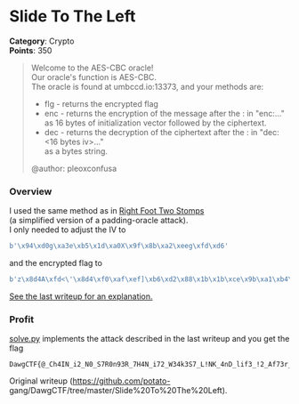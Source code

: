 # Slide To The Left  
__Category__: Crypto  
__Points__: 350

> Welcome to the AES-CBC oracle!  
> Our oracle's function is AES-CBC.  
> The oracle is found at umbccd.io:13373, and your methods are:  
> - flg - returns the encrypted flag  
> - enc - returns the encryption of the message after the : in "enc:..."  
>          as 16 bytes of initialization vector followed by the ciphertext.  
> - dec - returns the decryption of the ciphertext after the : in "dec:<16
> bytes iv>..."  
>          as a bytes string.  
>  
> \@author: pleoxconfusa  

### Overview  
I used the same method as in [Right Foot Two
Stomps](../Right%20Foot%20Two%20Stomps)  
(a simplified version of a padding-oracle attack).  
I only needed to adjust the IV to  
```python  
b'\x94\xd0g\xa3e\xb5\x1d\xa0X\x9f\x8b\xa2\xeeg\xfd\xd6'  
```  
and the encrypted flag to  
```python  
b'z\x8d4A\xfd<\'\x8d4\xf0\xaf\xef]\xb6\xd2\x88\x1b\x1b\xce\x9b\xa1\xb4\xf5!\xd3M\xcf*Ge\x15\x04\xfb$\xa5\x18\x1d\xef?\xea\xbe\xa8/U\x88\xe70\xa9E\x8a\xd7@\xe3\nl\xa3\xcb\xa7\xd00\x17\x9ew\x99U\x90\xb7\xe8u\xc2\xbf:\x0e\xa8\xf5"\x83\x0f\xe0\xa3$\xb3I\x03\x11\xfd\xcbc\xd6cE\x85\xad\xb2K\x07'  
```  
[See the last writeup for an explanation.](../Right%20Foot%20Two%20Stomps)

### Profit  
[solve.py](./solve.py) implements the attack described in the last writeup and
you get the flag  
```  
DawgCTF{@_Ch4IN_i2_N0_S7R0n93R_7H4N_i72_W34k3S7_L!NK_4nD_lif3_!2_Af73r_4Ll_@_Ch4IN.}  
```  

Original writeup (https://github.com/potato-
gang/DawgCTF/tree/master/Slide%20To%20The%20Left).